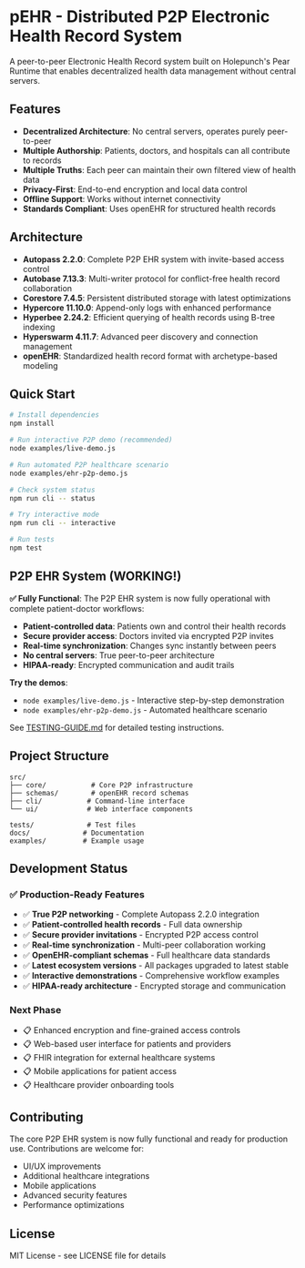 # pEHR - Distributed P2P Electronic Health Record System

A peer-to-peer Electronic Health Record system built on Holepunch's Pear Runtime that enables decentralized health data management without central servers.

## Features

- **Decentralized Architecture**: No central servers, operates purely peer-to-peer
- **Multiple Authorship**: Patients, doctors, and hospitals can all contribute to records
- **Multiple Truths**: Each peer can maintain their own filtered view of health data
- **Privacy-First**: End-to-end encryption and local data control
- **Offline Support**: Works without internet connectivity
- **Standards Compliant**: Uses openEHR for structured health records

## Architecture

- **Autopass 2.2.0**: Complete P2P EHR system with invite-based access control
- **Autobase 7.13.3**: Multi-writer protocol for conflict-free health record collaboration
- **Corestore 7.4.5**: Persistent distributed storage with latest optimizations
- **Hypercore 11.10.0**: Append-only logs with enhanced performance
- **Hyperbee 2.24.2**: Efficient querying of health records using B-tree indexing
- **Hyperswarm 4.11.7**: Advanced peer discovery and connection management
- **openEHR**: Standardized health record format with archetype-based modeling

## Quick Start

```bash
# Install dependencies
npm install

# Run interactive P2P demo (recommended)
node examples/live-demo.js

# Run automated P2P healthcare scenario
node examples/ehr-p2p-demo.js

# Check system status
npm run cli -- status

# Try interactive mode
npm run cli -- interactive

# Run tests
npm test
```

## P2P EHR System (WORKING!)

**✅ Fully Functional**: The P2P EHR system is now fully operational with complete patient-doctor workflows:

- **Patient-controlled data**: Patients own and control their health records
- **Secure provider access**: Doctors invited via encrypted P2P invites
- **Real-time synchronization**: Changes sync instantly between peers
- **No central servers**: True peer-to-peer architecture
- **HIPAA-ready**: Encrypted communication and audit trails

**Try the demos**:
- `node examples/live-demo.js` - Interactive step-by-step demonstration
- `node examples/ehr-p2p-demo.js` - Automated healthcare scenario

See [TESTING-GUIDE.md](docs/TESTING-GUIDE.md) for detailed testing instructions.

## Project Structure

```
src/
├── core/           # Core P2P infrastructure
├── schemas/        # openEHR record schemas
├── cli/           # Command-line interface
└── ui/            # Web interface components

tests/             # Test files
docs/             # Documentation
examples/         # Example usage
```

## Development Status

### ✅ Production-Ready Features
- ✅ **True P2P networking** - Complete Autopass 2.2.0 integration
- ✅ **Patient-controlled health records** - Full data ownership
- ✅ **Secure provider invitations** - Encrypted P2P access control
- ✅ **Real-time synchronization** - Multi-peer collaboration working
- ✅ **OpenEHR-compliant schemas** - Full healthcare data standards
- ✅ **Latest ecosystem versions** - All packages upgraded to latest stable
- ✅ **Interactive demonstrations** - Comprehensive workflow examples
- ✅ **HIPAA-ready architecture** - Encrypted storage and communication

### Next Phase
- 📋 Enhanced encryption and fine-grained access controls
- 📋 Web-based user interface for patients and providers
- 📋 FHIR integration for external healthcare systems
- 📋 Mobile applications for patient access
- 📋 Healthcare provider onboarding tools

## Contributing

The core P2P EHR system is now fully functional and ready for production use. Contributions are welcome for:

- UI/UX improvements
- Additional healthcare integrations
- Mobile applications
- Advanced security features
- Performance optimizations

## License

MIT License - see LICENSE file for details